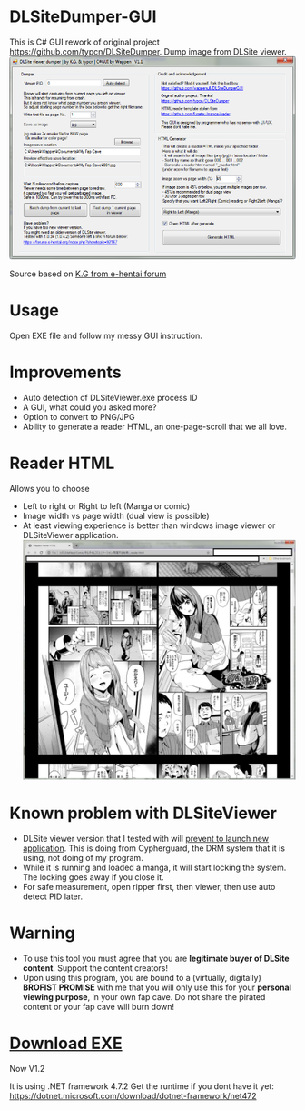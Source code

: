 # DLSiteDumper-GUI
This is C# GUI rework of original project https://github.com/typcn/DLSiteDumper.
Dump image from DLSite viewer.
![Alt text](./readme_img1.png)

Source based on [K.G from e-hentai forum](https://forums.e-hentai.org/index.php?showtopic=92167&view=findpost&p=2799905)

# Usage

Open EXE file and follow my messy GUI instruction.

# Improvements

* Auto detection of DLSiteViewer.exe process ID
* A GUI, what could you asked more?
* Option to convert to PNG/JPG
* Ability to generate a reader HTML, an one-page-scroll that we all love.
 
# Reader HTML

Allows you to choose
* Left to right or Right to left (Manga or comic)
* Image width vs page width (dual view is possible)
* At least viewing experience is better than windows image viewer or DLSiteViewer application.
![HTML](./readme_img2.jpg)

# Known problem with DLSiteViewer

* DLSite viewer version that I tested with will [prevent to launch new application](https://superuser.com/a/1636040/1099925). This is doing from Cypherguard, the DRM system that it is using, not doing of my program.
* While it is running and loaded a manga, it will start locking the system. The locking goes away if you close it.
* For safe measurement, open ripper first, then viewer, then use auto detect PID later.

# Warning

* To use this tool you must agree that you are **legitimate buyer of DLSite content**. Support the content creators!
* Upon using this program, you are bound to a (virtually, digitally) **BROFIST PROMISE** with me that you will only use this for your **personal viewing purpose**, in your own fap cave. Do not share the pirated content or your fap cave will burn down!

# [Download EXE](https://github.com/wappenull/DLSiteDumperGUI/releases/download/v1.2/DLSiteDumperCS.exe)
Now V1.2

It is using .NET framework 4.7.2 Get the runtime if you dont have it yet:
https://dotnet.microsoft.com/download/dotnet-framework/net472
